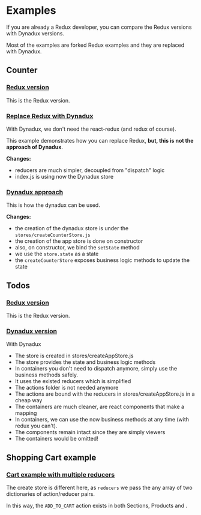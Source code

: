 # Examples

If you are already a Redux developer, you can compare the Redux versions with Dynadux versions.

Most of the examples are forked Redux examples and they are replaced with Dynadux.

## Counter

### [Redux version](https://codesandbox.io/s/github/reduxjs/redux/tree/master/examples/counter)

This is the Redux version.
 
### [Replace Redux with Dynadux](https://codesandbox.io/s/festive-wright-jur7b)

With Dynadux, we don't need the react-redux (and redux of course).

This example demonstrates how you can replace Redux, **but, this is not the approach of Dynadux**.

**Changes:**
- reducers are much simpler, decoupled from "dispatch" logic 
- index.js is using now the Dynadux store

### [Dynadux approach](https://codesandbox.io/s/amazing-bohr-xzhp0)

This is how the dynadux can be used.

**Changes:**
- the creation of the dynadux store is under the `stores/createCounterStore.js`
- the creation of the app store is done on constructor
- also, on constructor, we bind the `setState` method
- we use the `store.state` as a state
- the `createCounterStore` exposes business logic methods to update the state

## Todos

### [Redux version](https://codesandbox.io/s/github/reduxjs/redux/tree/master/examples/todos)

This is the Redux version.

### [Dynadux version](https://codesandbox.io/s/sleepy-browser-mijt6)

With Dynadux
- The store is created in stores/createAppStore.js
- The store provides the state and business logic methods
- In containers you don't need to dispatch anymore, simply use the business methods safely.
- It uses the existed reducers which is simplified
- The actions folder is not needed anymore
- The actions are bound with the reducers in stores/createAppStore.js in a cheap way
- The containers are much cleaner, are react components that make a mapping
- In containers, we can use the now business methods at any time (with redux you can't).
- The components remain intact since they are simply viewers
- The containers would be omitted!

## Shopping Cart example

### [Cart example with multiple reducers](https://codesandbox.io/s/dynadux-shopping-cart-example-icygs)

The create store is different here, as `reducers` we pass the any array of two dictionaries of action/reducer pairs.

In this way, the `ADD_TO_CART` action exists in both Sections, Products and .
